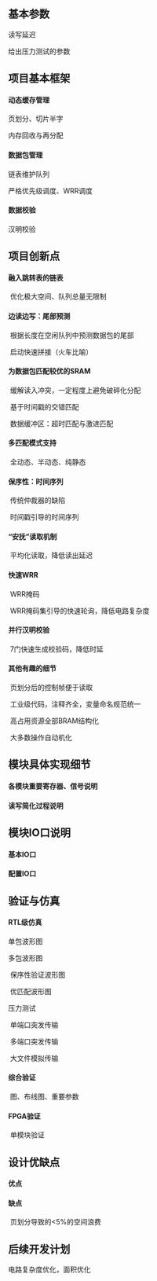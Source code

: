 ## 基本参数

读写延迟

给出压力测试的参数

## 项目基本框架

#### 动态缓存管理

页划分、切片半字

内存回收与再分配

#### 数据包管理

链表维护队列

严格优先级调度、WRR调度

#### 数据校验

汉明校验

## 项目创新点

#### 融入跳转表的链表

​	优化极大空间、队列总量无限制

#### 边读边写：尾部预测

​	根据长度在空闲队列中预测数据包的尾部

​	启动快速拼接（火车比喻）

#### 为数据包匹配较优的SRAM

​	缓解读入冲突，一定程度上避免破碎化分配

​	基于时间戳的交错匹配

​	数据缓冲区：超时匹配与激进匹配

#### 多匹配模式支持

​	全动态、半动态、纯静态

#### 保序性：时间序列

​	传统仲裁器的缺陷

​	时间戳引导的时间序列

#### “安抚”读取机制

​	平均化读取，降低读出延迟

#### 快速WRR

​	WRR掩码

​	WRR掩码集引导的快速轮询，降低电路复杂度

#### 并行汉明校验

​	7门快速生成校验码，降低时延

#### 其他有趣的细节

​	页划分后的控制帧便于读取

​	工业级代码，注释齐全，变量命名规范统一

​	高占用资源全部BRAM结构化

​	大多数操作自动机化

## 模块具体实现细节

#### 各模块重要寄存器、信号说明

#### 读写简化过程说明

## 模块IO口说明

#### 基本IO口

#### 配置IO口

## 验证与仿真

#### RTL级仿真

单包波形图

多包波形图

​	保序性验证波形图

​	优匹配波形图

压力测试

​	单端口突发传输

​	多端口突发传输

​	大文件模拟传输

#### 综合验证

​	图、布线图、重要参数

#### FPGA验证

​	单模块验证

## 设计优缺点

#### 优点

#### 缺点

​	页划分导致的<5%的空间浪费

## 后续开发计划

电路复杂度优化，面积优化




